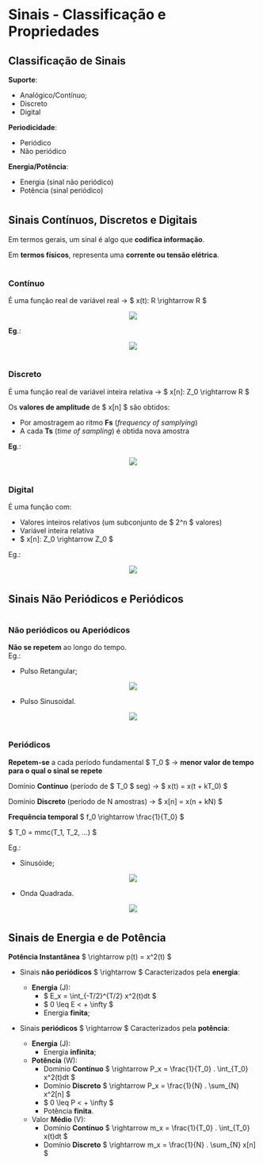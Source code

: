# __Sinais - Classificação e Propriedades__

## __Classificação de Sinais__

__Suporte__:
* Analógico/Contínuo;
* Discreto
* Digital

__Periodicidade__:
* Periódico
* Não periódico

__Energia/Potência__:
* Energia (sinal não periódico)
* Potência (sinal periódico)

#

## __Sinais Contínuos, Discretos e Digitais__
Em termos gerais, um sinal é algo que __codifica informação__.

Em __termos físicos__, representa uma __corrente ou tensão elétrica__.

#

### __Contínuo__

É uma função real de variável real -> $ x(t): R \rightarrow R $

<div align=center> 

![](imgs/Sinal-Contínuo.png)

</div>

__Eg__.:

<div align=center> 

![](imgs/Sinal-Contínuo-Exemplo.png)

</div>

#

### __Discreto__

É uma função real de variável inteira relativa -> $ x[n]: Z_0 \rightarrow R $

Os __valores de amplitude__ de $ x[n] $ são obtidos:

* Por amostragem ao ritmo __Fs__ (_frequency of samplying_)
* A cada __Ts__ (_time of sampling_) é obtida nova amostra

__Eg__.:

<div align=center> 

![](imgs/Sinal-Discreto-Exemplo.png)

</div>

#

### __Digital__

É uma função com:
* Valores inteiros relativos (um subconjunto de $ 2^n $ valores)
* Variável inteira relativa
* $ x[n]: Z_0 \rightarrow Z_0 $

Eg.:

<div align=center> 

![](imgs/Sinal-Digital-Exemplo.png)

</div>

#

## __Sinais Não Periódicos e Periódicos__

#

### __Não periódicos ou Aperiódicos__
__Não se repetem__ ao longo do tempo.    
Eg.:
* Pulso Retangular;
<div align=center> 

![](imgs/Sinal-Retangular-Exemplo.png)

</div>

* Pulso Sinusoidal.
<div align=center> 

![](imgs/Sinal-Sinusoidal-Exemplo.png)

</div>

#

###  __Periódicos__
__Repetem-se__ a cada período fundamental $ T_0 $ -> __menor valor de tempo para o qual o sinal se repete__

Domínio __Contínuo__ (período de $ T_0 $ seg) -> $ x(t) = x(t + kT_0) $

Domínio __Discreto__ (período de N amostras) -> $ x[n] = x(n + kN) $

__Frequência temporal__ $ f_0 \rightarrow \frac{1}{T_0} $

$ T_0 = mmc(T_1, T_2, ...) $

Eg.:
* Sinusóide;
<div align=center> 

![](imgs/Sinal-Sinusóide-Exemplo.png)

</div>

* Onda Quadrada.
<div align=center> 

![](imgs/Sinal-Onda-Quadrada-Exemplo.png)

</div>

#

## __Sinais de Energia e de Potência__

__Potência Instantânea__ $ \rightarrow p(t) = x^2(t) $

* Sinais __não periódicos__ $ \rightarrow $ Caracterizados pela __energia__:
    * __Energia__ (J):
        * $ E_x = \int_{-T/2}^{T/2} x^2(t)dt $
        * $ 0 \leq E < + \infty $
        * Energia __finita__;
    
* Sinais __periódicos__ $ \rightarrow $ Caracterizados pela __potência__:
    * __Energia__ (J):
        * Energia __infinita__;
    * __Potência__ (W):
        * Domínio __Contínuo__ $ \rightarrow P_x = \frac{1}{T_0} . \int_{T_0} x^2(t)dt $
        * Domínio __Discreto__ $ \rightarrow P_x = \frac{1}{N} . \sum_{N} x^2[n] $
        * $ 0 \leq P < + \infty $
        * Potência __finita__.
    * Valor __Médio__ (V):
        * Domínio __Contínuo__ $ \rightarrow m_x = \frac{1}{T_0} . \int_{T_0} x(t)dt $
        * Domínio __Discreto__ $ \rightarrow m_x = \frac{1}{N} . \sum_{N} x[n] $    